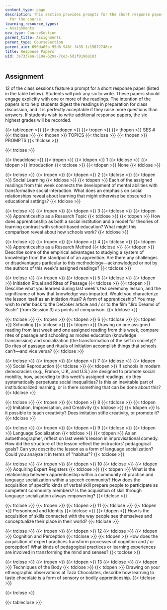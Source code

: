 ```yaml
---
content_type: page
description: This section provides prompts for the short response papers required
  for the course.
learning_resource_types:
- Assignments
ocw_type: CourseSection
parent_title: Assignments
parent_type: CourseSection
parent_uid: 690da65b-95d8-948f-f435-1c15872746ce
title: Response Papers
uid: 3e7337ea-510e-629a-7ce3-5d2f91968103
---
```


Assignment
----------

12 of the class sessions feature a prompt for a short response paper (listed in the table below). Students will pick any six to write. These papers should engage explicitly with one or more of the readings. The intention of the papers is to help students digest the readings in preparation for class discussion, and it is perfectly acceptable if they raise more questions than answers. If students wish to write additional response papers, the six highest grades will be recorded.

{{< tableopen >}}
{{< theadopen >}}
{{< tropen >}}
{{< thopen >}}
SES #
{{< thclose >}}
{{< thopen >}}
TOPICS
{{< thclose >}}
{{< thopen >}}
PROMPTS
{{< thclose >}}

{{< trclose >}}

{{< theadclose >}}
{{< tropen >}}
{{< tdopen >}}
1
{{< tdclose >}}
{{< tdopen >}}
Introduction
{{< tdclose >}}
{{< tdopen >}}
None
{{< tdclose >}}

{{< trclose >}}
{{< tropen >}}
{{< tdopen >}}
2
{{< tdclose >}}
{{< tdopen >}}
Social Learning
{{< tdclose >}}
{{< tdopen >}}
Each of the assigned readings from this week connects the development of mental abilities with transformative social interaction. What does an emphasis on social relationships reveal about learning that might otherwise be obscured in educational settings?
{{< tdclose >}}

{{< trclose >}}
{{< tropen >}}
{{< tdopen >}}
3
{{< tdclose >}}
{{< tdopen >}}
Apprenticeship as a Research Topic
{{< tdclose >}}
{{< tdopen >}}
How does apprenticeship as both a social institution and a model for theories of learning contrast with school-based education? What might this comparison reveal about how schools work?
{{< tdclose >}}

{{< trclose >}}
{{< tropen >}}
{{< tdopen >}}
4
{{< tdclose >}}
{{< tdopen >}}
Apprenticeship as a Research Method
{{< tdclose >}}
{{< tdopen >}}
Describe some of the empirical advantages to studying a system of knowledge from the standpoint of an apprentice. Are there any challenges or disadvantages particular to this methodology—acknowledged or not by the authors of this week's assigned readings?
{{< tdclose >}}

{{< trclose >}}
{{< tropen >}}
{{< tdopen >}}
5
{{< tdclose >}}
{{< tdopen >}}
Initiation Ritual and Rites of Passage
{{< tdclose >}}
{{< tdopen >}}
Describe what you learned during last week's tea ceremony lesson, and the significance of how that knowledge was imparted. Would you characterize the lesson itself as an initiation ritual? A form of apprenticeship? You may wish to refer back to the DeCoker article and / or to the film "Jiro Dreams of Sushi" (from Session 3) as points of comparison.
{{< tdclose >}}

{{< trclose >}}
{{< tropen >}}
{{< tdopen >}}
6
{{< tdclose >}}
{{< tdopen >}}
Schooling
{{< tdclose >}}
{{< tdopen >}}
Drawing on one assigned reading from last week and one assigned reading from this week, compare rites of passage and schooling as modes education (knowledge transmission) and socialization (the transformation of the self in society)? Do rites of passage and rituals of initiation accomplish things that schools can't—and vice versa?
{{< tdclose >}}

{{< trclose >}}
{{< tropen >}}
{{< tdopen >}}
7
{{< tdclose >}}
{{< tdopen >}}
Social Reproduction
{{< tdclose >}}
{{< tdopen >}}
If schools in modern democracies (e.g., France, U.K, and U.S.) are designed to promote social mobility, how, according to this week's assigned readings, do they systematically perpetuate social inequalities? Is this an inevitable part of institutionalized learning, or is there something that can be done about this?
{{< tdclose >}}

{{< trclose >}}
{{< tropen >}}
{{< tdopen >}}
8
{{< tdclose >}}
{{< tdopen >}}
Imitation, Improvisation, and Creativity
{{< tdclose >}}
{{< tdopen >}}
Is it possible to teach creativity? Does imitation stifle creativity, or promote it?
{{< tdclose >}}

{{< trclose >}}
{{< tropen >}}
{{< tdopen >}}
9
{{< tdclose >}}
{{< tdopen >}}
Language Socialization
{{< tdclose >}}
{{< tdopen >}}
As an autoethnographer, reflect on last week's lesson in improvisational comedy. How did the structure of the lesson reflect the instructors' pedagogical goals? Can you describe the lesson as a form of language socialization? Could you analyze it in terms of "habitus"?
{{< tdclose >}}

{{< trclose >}}
{{< tropen >}}
{{< tdopen >}}
10
{{< tdclose >}}
{{< tdopen >}}
Acquiring Expert Registers
{{< tdclose >}}
{{< tdopen >}}
What is the relationship between apprenticeship within a community of practice and language socialization within a speech community? How does the acquisition of specific kinds of verbal skill prepare people to participate as competent community members? Is the acquisition of skill through language socialization always empowering?
{{< tdclose >}}

{{< trclose >}}
{{< tropen >}}
{{< tdopen >}}
11
{{< tdclose >}}
{{< tdopen >}}
Personhood and Identity
{{< tdclose >}}
{{< tdopen >}}
How is the acquisition of skills connected with the way people see themselves and conceptualize their place in their world?
{{< tdclose >}}

{{< trclose >}}
{{< tropen >}}
{{< tdopen >}}
12
{{< tdclose >}}
{{< tdopen >}}
Cognition and Perception
{{< tdclose >}}
{{< tdopen >}}
How does the acquisition of expert practices transform processes of cognition and / or perception? What kinds of pedagogical practices or learning experiences are involved in transforming the mind and senses?
{{< tdclose >}}

{{< trclose >}}
{{< tropen >}}
{{< tdopen >}}
13
{{< tdclose >}}
{{< tdopen >}}
Techniques of the Body
{{< tdclose >}}
{{< tdopen >}}
Drawing on your ethnographic observations at Taza Chocolates, describe how learning to taste chocolate is a form of sensory or bodily apprenticeship.
{{< tdclose >}}

{{< trclose >}}

{{< tableclose >}}